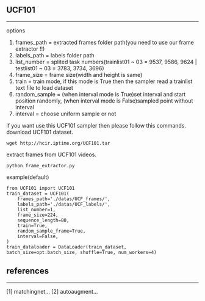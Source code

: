 ## UCF101
-------------
options
1. frames_path = extracted frames folder path(you need to use our frame extractor !!)
2. labels_path = labels folder path
3. list_number = splited task numbers(trainlist01 ~ 03 = 9537, 9586, 9624 | testlist01 ~ 03 = 3783, 3734, 3696)
4. frame_size = frame size(width and height is same)
5. train = train mode, if this mode is True then the sampler read a trainlist text file to load dataset
6. random_sample = (when interval mode is True)set interval and start position randomly, (when interval mode is False)sampled point without interval
7. interval = choose uniform sample or not

if you want use this UCF101 sampler then please follow this commands.
download UCF101 dataset.
```
wget http://hcir.iptime.org/UCF101.tar
```
extract frames from UCF101 videos.
```
python frame_extractor.py
```
example(default)
```
from UCF101 import UCF101
train_dataset = UCF101(
    frames_path='./datas/UCF_frames/',
    labels_path='./datas/UCF_labels/',
    list_number=1,
    frame_size=224,
    sequence_length=80,
    train=True,
    random_sample_frame=True,
    interval=False,
)
train_dataloader = DataLoader(train_dataset, batch_size=opt.batch_size, shuffle=True, num_workers=4)
```
## references
-------------
[1] matchingnet...
[2] autoaugment...